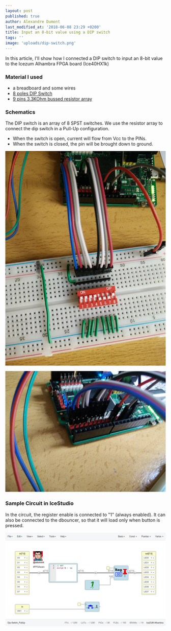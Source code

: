 ```yaml
---
layout: post
published: true
author: Alexandre Dumont
last_modified_at: '2018-06-08 23:29 +0200'
title: Input an 8-bit value using a DIP switch
tags: ''
image: 'uploads/dip-switch.png'
---
```

In this article, I'll show how I connected a DIP switch to input an 8-bit value to the Icezum Alhambra FPGA board (Ice40HX1k)

### Material I used

- a breadboard and some wires
- [8 poles DIP Switch](https://www.mouser.es/ProductDetail/Omron-Electronics/A6E-8104-N?qs=sGAEpiMZZMv%2f%252b2JhlA6ysK8z9VoUe3M4NRXxMPQBGgI%3d)
- [9 pins 3.3KOhm bussed resistor array](https://www.mouser.es/ProductDetail/652-4609X-1LF-3.3K)

### Schematics

The DIP switch is an array of 8 SPST switches. We use the resistor array to connect the dip switch in a Pull-Up configuration.

- When the switch is open, current will flow from Vcc to the PINs.
- When the switch is closed, the pin will be brought down to ground.

![](https://github.com/adumont/Dip-Switch_PullUp/raw/master/images/breadboard.jpg)

![](https://github.com/adumont/Dip-Switch_PullUp/raw/master/images/pins.jpg)

### Sample Circuit in IceStudio

In the circuit, the register enable is connected to "1" (always enabled). It can also be connected to the dbouncer, so that it will load only when button is pressed.

![](https://github.com/adumont/Dip-Switch_PullUp/raw/master/images/circuit-icestudio.png)
